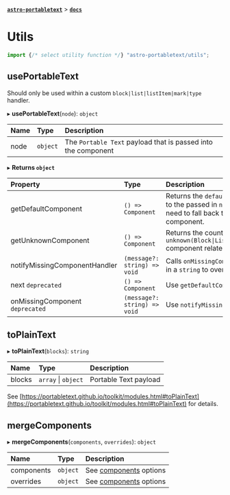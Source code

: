 [**`astro-portabletext`**](../README.md) > [**`docs`**](README.md)

# Utils

```ts
import {/* select utility function */} "astro-portabletext/utils";
```

## usePortableText

Should only be used within a custom `block|list|listItem|mark|type` handler.

&#9656; **usePortableText**(`node`): `object`

| Name | Type     | Description                                                   |
| :--- | :------- | :------------------------------------------------------------ |
| node | `object` | The `Portable Text` payload that is passed into the component |

&#9656; **Returns `object`**

| Property                        | Type                         | Description                                                                                                                      |
| :------------------------------ | :--------------------------- | :------------------------------------------------------------------------------------------------------------------------------- |
| getDefaultComponent             | `() => Component`            | Returns the `default` component related to the passed in `node`. Use this when you need to fall back to the `default` component. |
| getUnknownComponent             | `() => Component`            | Returns the counterpart `unknown(Block\|List\|ListItem\|Mark\|Type)` component related to the passed in `node`.                  |
| notifyMissingComponentHandler   | `(message?: string) => void` | Calls `onMissingComponent` handler. Pass in a `string` to override `default` message.                                            |
| next `deprecated`               | `() => Component`            | Use `getDefaultComponent`                                                                                                        |
| onMissingComponent `deprecated` | `(message?: string) => void` | Use `notifyMissingComponentHandler`                                                                                              |

## toPlainText

&#9656; **toPlainText**(`blocks`): `string`

| Name   | Type                | Description           |
| :----- | :------------------ | :-------------------- |
| blocks | `array` \| `object` | Portable Text payload |

See [https://portabletext.github.io/toolkit/modules.html#toPlainText](https://portabletext.github.io/toolkit/modules.html#toPlainText) for details.

## mergeComponents

&#9656; **mergeComponents**(`components`, `overrides`): `object`

| Name       | Type     | Description                                                    |
| :--------- | :------- | :------------------------------------------------------------- |
| components | `object` | See [components](portabletext-component.md#components) options |
| overrides  | `object` | See [components](portabletext-component.md#components) options |
